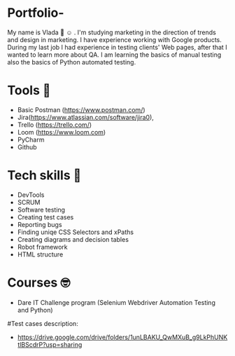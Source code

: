 # Portfolio-
My name is Vlada :wave: :relaxed: . I'm studying marketing in the direction of trends and design in marketing. I have experience working with Google products. During my last job I had experience in testing clients' Web pages, after that I wanted to learn more about QA. I am learning the basics of manual testing also the basics of Python automated testing.
# Tools :muscle:
  - Basic Postman (https://www.postman.com/)
  - Jira(https://www.atlassian.com/software/jira0), 
  - Trello (https://trello.com/) 
  - Loom (https://www.loom.com)
  - PyCharm
  - Github
  # Tech skills :brain:
  - DevTools
  - SCRUM
  - Software testing
  - Creating test cases
  - Reporting bugs
  - Finding uniqe CSS Selectors and xPaths
  - Creating diagrams and decision tables
  - Robot framework
  - HTML structure
  # Courses 	:nerd_face:
  - Dare IT Challenge program (Selenium Webdriver Automation Testing and Python)

#Test cases description:
- https://drive.google.com/drive/folders/1unLBAKU_QwMXuB_g9LkPhUNKtlBScdrP?usp=sharing

